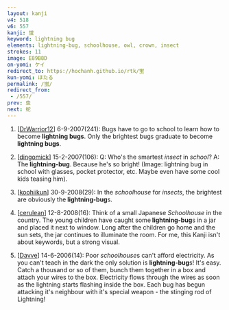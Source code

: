 ```yaml
---
layout: kanji
v4: 518
v6: 557
kanji: 蛍
keyword: lightning bug
elements: lightning-bug, schoolhouse, owl, crown, insect
strokes: 11
image: E89B8D
on-yomi: ケイ
redirect_to: https://hochanh.github.io/rtk/蛍
kun-yomi: ほたる
permalink: /蛍/
redirect_from:
 - /557/
prev: 虫
next: 蛇
---
```


1) [<a href="http://kanji.koohii.com/profile/DrWarrior12">DrWarrior12</a>] 6-9-2007(241): Bugs have to go to school to learn how to become <strong>lightning bugs</strong>. Only the brightest bugs graduate to become <strong>lightning bugs</strong>.

2) [<a href="http://kanji.koohii.com/profile/dingomick">dingomick</a>] 15-2-2007(106): Q: Who&#039;s the smartest <em>insect</em> in <em>school</em>? A: The<strong> lightning-bug</strong>. Because he&#039;s so bright! (Image: lightning bug in school with glasses, pocket protector, etc. Maybe even have some cool kids teasing him).

3) [<a href="http://kanji.koohii.com/profile/koohiikun">koohiikun</a>] 30-9-2008(29): In the <em>schoolhouse</em> for <em>insects</em>, the brightest are obviously the<strong> lightning-bug</strong>s.

4) [<a href="http://kanji.koohii.com/profile/cerulean">cerulean</a>] 12-8-2008(16): Think of a small Japanese <em>Schoolhouse</em> in the country. The young children have caught some<strong> lightning-bug</strong>s in a jar and placed it next to window. Long after the children go home and the sun sets, the jar continues to illuminate the room. For me, this Kanji isn&#039;t about keywords, but a strong visual.

5) [<a href="http://kanji.koohii.com/profile/Davve">Davve</a>] 14-6-2006(14): Poor <em>schoolhouse</em>s can&#039;t afford electricity. As you can&#039;t teach in the dark the only solution is <strong>lightning-bug</strong>s! It&#039;s easy. Catch a thousand or so of them, bunch them together in a box and attach your wires to the box. Electricity flows through the wires as soon as the lightning starts flashing inside the box. Each bug has begun attacking it&#039;s neighbour with it&#039;s special weapon - the stinging rod of Lightning!

